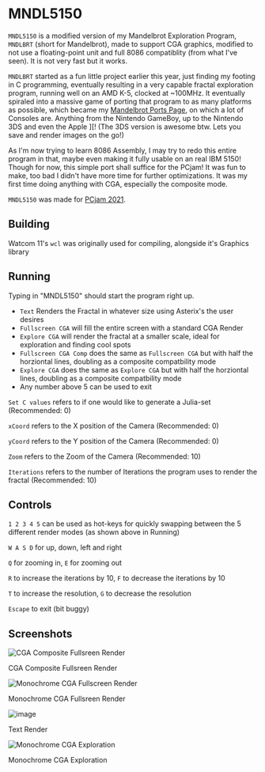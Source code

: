 MNDL5150
=======

`MNDL5150` is a modified version of my Mandelbrot Exploration Program, `MNDLBRT` (short for Mandelbrot), made to support CGA graphics, modified to not use a floating-point unit and full 8086 compatiblity (from what I've seen).
It is not very fast but it works. 

`MNDLBRT` started as a fun little project earlier this year, just finding my footing in C programming, eventually resulting in a very capable fractal exploration program, running well on an AMD K-5, clocked at ~100MHz. It eventually spiraled into a massive game of porting that program to as many platforms as possible, which became my [Mandelbrot Ports Page](https://pixelbrush.dev/apps/mandelbrotPorts), on which a lot of Consoles are. Anything from the Nintendo GameBoy, up to the Nintendo 3DS and even the Apple ]\[! (The 3DS version is awesome btw. Lets you save and render images on the go!)

As I'm now trying to learn 8086 Assembly, I may try to redo this entire program in that, maybe even making it fully usable on an real IBM 5150! Though for now, this simple port shall suffice for the PCjam! It was fun to make, too bad I didn't have more time for further optimizations. It was my first time doing anything with CGA, especially the composite mode.

`MNDL5150` was made for
[PCjam 2021](https://pcjam.gitlab.io/).

Building
--------

Watcom 11's `wcl` was originally used for compiling, alongside it's Graphics library
 
Running
--------

Typing in "MNDL5150" should start the program right up.
- `Text` Renders the Fractal in whatever size using Asterix's the user desires
- `Fullscreen CGA` will fill the entire screen with a standard CGA Render
- `Explore CGA` will render the fractal at a smaller scale, ideal for exploration and finding cool spots
- `Fullscreen CGA Comp` does the same as `Fullscreen CGA` but with half the horziontal lines, doubling as a composite compatbility mode
- `Explore CGA` does the same as `Explore CGA` but with half the horziontal lines, doubling as a composite compatbility mode
- Any number above 5 can be used to exit

`Set C values` refers to if one would like to generate a Julia-set (Recommended: 0)

`xCoord` refers to the X position of the Camera (Recommended: 0)

`yCoord` refers to the Y position of the Camera (Recommended: 0)

`Zoom` refers to the Zoom of the Camera (Recommended: 10)

`Iterations` refers to the number of Iterations the program uses to render the fractal (Recommended: 10)
 
Controls
--------
`1 2 3 4 5` can be used as hot-keys for quickly swapping between the 5 different render modes (as shown above in Running)

`W A S D` for up, down, left and right

`Q` for zooming in, `E` for zooming out

`R` to increase the iterations by 10, `F` to decrease the iterations by 10

`T` to increase the resolution, `G` to decrease the resolution

`Escape` to exit (bit buggy)


Screenshots
-----------
 
![CGA Composite Fullsreen Render](https://user-images.githubusercontent.com/23031327/128101170-d4aaca9b-ab67-44da-86e7-68068ef9ce11.png)

CGA Composite Fullsreen Render

![Monochrome CGA Fullscreen Render](https://user-images.githubusercontent.com/23031327/128101287-bdf43e6b-aeea-4dab-8fe2-5a53a89c08a9.png)
 
Monochrome CGA Fullsreen Render

![image](https://user-images.githubusercontent.com/23031327/128100980-ab3f0c6f-1c55-443f-93f1-0c1fd5e0967f.png)

Text Render

![Monochrome CGA Exploration](https://user-images.githubusercontent.com/23031327/128100631-f064fbfd-31ed-4ddf-83c6-191aa3802151.png)

Monochrome CGA Exploration
